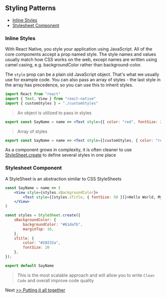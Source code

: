 ## Styling Patterns

- [Inline Styles](#inline-styles)
- [Stylesheet Component](#stylesheet-component)


### Inline Styles

With React Native, you style your application using JavaScript. All of the core components accept a prop named style. The style names and values usually match how CSS works on the web, except names are written using camel casing, e.g. backgroundColor rather than background-color.

The `style` prop can be a plain old JavaScript object. That's what we usually use for example code. You can also pass an array of styles - the last style in the array has precedence, so you can use this to inherit styles.

```jsx
import React from "react"
import { Text, View } from "react-native"
import { customStyles } = "./customStyles"
```

> An object is utilized to pass in styles

```jsx
export const SayName = name => <Text style={{ color: "red", fontSize: 20 }}>Hello World, My name is: {name}</Text>
```

> Array of styles

```jsx
export const SayName = name => <Text style={[customStyles, { color: "red", fontSize: 20 }]}>Hello World, My name is: {name}</Text>
```

As a component grows in complexity, it is often cleaner to use [StyleSheet.create](#stylesheet-component) to define several styles in one place


### Stylesheet Component

A StyleSheet is an abstraction similar to CSS StyleSheets

```jsx
const SayName = name => (
	<View style={styles.sBackgroundColor}>
		<Text style={[styles.sTitle, { fontSize: 50 }]}>Hello World, My name is: {name}</Text>
	</View>
)

const styles = StyleSheet.create({
	sBackgroundColor: {
		backgroundColor: "#61dafb",
		marginTop: 16,
	},
	sTitle: {
		color: "#20232a",
		fontSize: 20
	},
});

export default SayName
```

> This is the most scalable approach and will allow you to write `Clean Code` and overall improve code quality

Next [>> Putting it all together](../combining-patterns/)